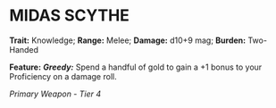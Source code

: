 ﻿---
tags:
  - Item
  - Weapon
name: 'MIDAS SCYTHE'
trait: 'Knowledge'
range: 'Melee'
damage: 'd10+9 mag'
burden: 'Two-Handed'
feat_name: 'Greedy'
feat_text: 'Spend a handful of gold to gain a +1 bonus to your Proficiency on a damage roll.'
primary_or_secondary: 'Primary Weapon'
tier: 4
---

# MIDAS SCYTHE

**Trait:** Knowledge; **Range:** Melee; **Damage:** d10+9 mag; **Burden:** Two-Handed

**Feature:** ***Greedy:*** Spend a handful of gold to gain a +1 bonus to your Proficiency on a damage roll.

*Primary Weapon - Tier 4*
